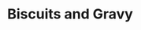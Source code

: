 ---
title: "Biscuits and Gravy"
price: "$8.00"
category: "Breakfast"
img: "src/images/menu/Biscuits-Gravy.jpg"
desc: "Homemade biscuits covered with country gravy"
---